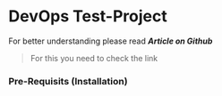# DevOps Test-Project
For better understanding please read ***Article on Github***
> For this you need to check the link
### Pre-Requisits (Installation)  
